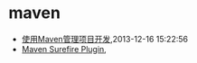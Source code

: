 # maven
* [使用Maven管理项目开发](/2013/2013-12-16-using-maven-to-manage-project),2013-12-16 15:22:56
* [Maven Surefire Plugin](/2016/2016-03-27-maven-surefire-plugin),
